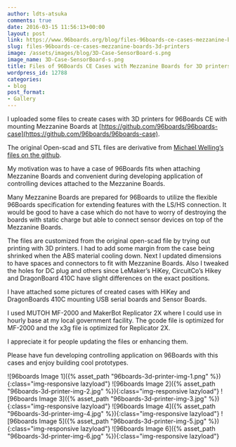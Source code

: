 ```yaml
---
author: ldts-atsuka
comments: true
date: 2016-03-15 11:56:13+00:00
layout: post
link: https://www.96boards.org/blog/files-96boards-ce-cases-mezzanine-boards-3d-printers/
slug: files-96boards-ce-cases-mezzanine-boards-3d-printers
image: /assets/images/blog/3D-Case-SensorBoard-s.png
image_name: 3D-Case-SensorBoard-s.png
title: Files of 96Boards CE Cases with Mezzanine Boards for 3D printers
wordpress_id: 12788
categories:
- blog
post_format:
- Gallery
---
```


I uploaded some files to create cases with 3D printers for 96Boards CE with mounting Mezzanine Boards at [https://github.com/96boards/96boards-case](https://github.com/96boards/96boards-case).

The original Open-scad and STL files are derivative from [Michael Welling’s files on the github](https://github.com/mwelling).

My motivation was to have a case of 96Boards fits when attaching Mezzanine Boards and convenient during developing application of controlling devices attached to the Mezzanine Boards.

Many Mezzanine Boards are prepared for 96Boards to utilize the flexible 96Boards specification for extending features with the LS/HS connection.
It would be good to have a case which do not have to worry of destroying the boards with static charge but able to connect sensor devices on top of the Mezzanine Boards.

The files are customized from the original open-scad file by trying out printing with 3D printers. I had to add some margin from the case being shrinked when the ABS material cooling down. Next I updated dimensions to have spaces and connectors to fit with Mezzanine Boards. Also I tweaked the holes for DC plug and others since LeMaker’s HiKey, CircuitCo’s Hikey and DragonBoard 410C have slight differences on the exact positions.

I have attached some pictures of created cases with HiKey and DragonBoards 410C mounting USB serial boards and Sensor Boards.

I used MUTOH MF-2000 and MakerBot Replicator 2X where I could use in hourly base at my local government facility. The gcode file is optimized for MF-2000 and the x3g file is optimized for Replicator 2X.

I appreciate it for people updating the files or enhancing them.

Please have fun developing controlling application on 96Boards with this cases and enjoy building cool prototypes.

![96boards Image 1]({% asset_path "96boards-3d-printer-img-1.png" %}){:class="img-responsive lazyload"}
![96boards Image 2]({% asset_path "96boards-3d-printer-img-2.jpg" %}){:class="img-responsive lazyload"}
![96boards Image 3]({% asset_path "96boards-3d-printer-img-3.jpg" %}){:class="img-responsive lazyload"}
![96boards Image 4]({% asset_path "96boards-3d-printer-img-4.jpg" %}){:class="img-responsive lazyload"}
![96boards Image 5]({% asset_path "96boards-3d-printer-img-5.jpg" %}){:class="img-responsive lazyload"}
![96boards Image 6]({% asset_path "96boards-3d-printer-img-6.jpg" %}){:class="img-responsive lazyload"}
